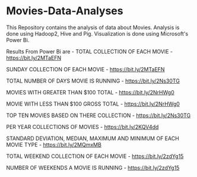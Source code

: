# Movies-Data-Analyses
This Repository contains the analysis of data about Movies.
Analysis is done using Hadoop2, Hive and Pig.
Visualization is done using Microsoft's Power Bi.


Results From Power Bi are - 
TOTAL COLLECTION OF EACH MOVIE -                                     https://bit.ly/2MTaEFN

SUNDAY COLLECTION OF EACH MOVIE -                                    https://bit.ly/2MTaEFN

TOTAL NUMBER OF DAYS MOVIE IS RUNNING -                              https://bit.ly/2Ns30TG

MOVIES WITH GREATER THAN $100 TOTAL -                                https://bit.ly/2NrHWg0

MOVIE WITH LESS THAN $100 GROSS TOTAL -                              https://bit.ly/2NrHWg0

TOP TEN MOVIES BASED ON THERE COLLECTION -                           https://bit.ly/2Ns30TG

PER YEAR COLLECTIONS OF MOVIES -                                     https://bit.ly/2KQV4dd

STANDARD DEVIATION, MEDIAN, MAXIMUM AND MINIMUM OF EACH MOVIE TYPE - https://bit.ly/2MQmxMB

TOTAL WEEKEND COLLECTION OF EACH MOVIE -                             https://bit.ly/2zdYg15

NUMBER OF WEEKENDS A MOVIE IS RUNNING -                              https://bit.ly/2zdYg15
